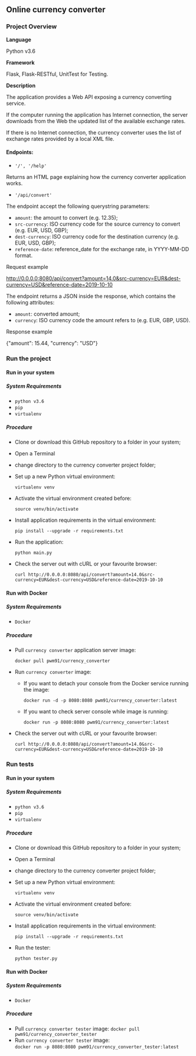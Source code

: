 ## Online currency converter

### Project Overview

**Language**

Python v3.6

**Framework**

Flask, Flask-RESTful, UnitTest for Testing.

**Description**

The application provides a Web API exposing a currency converting service.

If the computer running the application has Internet connection, the server downloads from the Web the updated 
list of the available exchange rates.

If there is no Internet connection, the currency converter uses the list of exchange rates provided by a local
XML file.

#### Endpoints:

- `'/', '/help'`

Returns an HTML page explaining how the currency converter application works.

- `'/api/convert'`

The endpoint accept the following querystring parameters:

- `amount`: the amount to convert (e.g. 12.35);
- `src-currency`: ISO currency code for the source currency to convert (e.g. EUR, USD, GBP);
- `dest-currency`: ISO currency code for the destination currency (e.g. EUR, USD, GBP);
- `reference-date`: reference_date for the exchange rate, in YYYY-MM-DD format.

Request example

http://0.0.0.0:8080/api/convert?amount=14.0&src-currency=EUR&dest-currency=USD&reference-date=2019-10-10

The endpoint returns a JSON inside the response, which contains the following attributes:
- `amount`: converted amount;
- `currency`: ISO currency code the amount refers to (e.g. EUR, GBP, USD).

Response example

{"amount": 15.44, "currency": "USD"}

### Run the project

#### Run in your system
##### System Requirements
- `python v3.6`
- `pip`
- `virtualenv`
##### Procedure
- Clone or download this GitHub repository to a folder in your system;
- Open a Terminal
- change directory to the currency converter project folder;
- Set up a new Python virtual environment:
    
    `virtualenv venv`
    
- Activate the virtual environment created before:
    
    `source venv/bin/activate`
    
- Install application requirements in the virtual environment:
    
    `pip install --upgrade -r requirements.txt`

- Run the application:

    `python main.py`

- Check the server out with cURL or your favourite browser:

   `curl http://0.0.0.0:8080/api/convert?amount=14.0&src-currency=EUR&dest-currency=USD&reference-date=2019-10-10`    

#### Run with Docker
##### System Requirements
- `Docker`
##### Procedure
- Pull `currency converter` application server image: 

    `docker pull pwm91/currency_converter`

- Run `currency converter` image: 
    - If you want to detach your console from the Docker service running the image:
    
       `docker run -d -p 8080:8080 pwm91/currency_converter:latest`
    
    - If you want to check server console while image is running:
    
       `docker run -p 8080:8080 pwm91/currency_converter:latest`
       
- Check the server out with cURL or your favourite browser:

    `curl http://0.0.0.0:8080/api/convert?amount=14.0&src-currency=EUR&dest-currency=USD&reference-date=2019-10-10`

### Run tests

#### Run in your system
##### System Requirements
- `python v3.6`
- `pip`
- `virtualenv`
##### Procedure
- Clone or download this GitHub repository to a folder in your system;
- Open a Terminal
- change directory to the currency converter project folder;
- Set up a new Python virtual environment:
    
    `virtualenv venv`
    
- Activate the virtual environment created before:
    
    `source venv/bin/activate`
    
- Install application requirements in the virtual environment:
    
    `pip install --upgrade -r requirements.txt`

- Run the tester:
    
    `python tester.py`

#### Run with Docker
##### System Requirements
- `Docker`
##### Procedure
- Pull `currency converter tester` image:
  `docker pull pwm91/currency_converter_tester`
- Run `currency converter tester` image:     
  `docker run -p 8080:8080 pwm91/currency_converter_tester:latest`